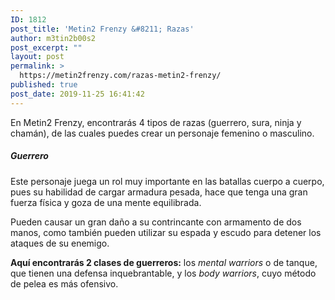 ```yaml
---
ID: 1812
post_title: 'Metin2 Frenzy &#8211; Razas'
author: m3tin2b00s2
post_excerpt: ""
layout: post
permalink: >
  https://metin2frenzy.com/razas-metin2-frenzy/
published: true
post_date: 2019-11-25 16:41:42
---
```

En Metin2 Frenzy, encontrarás 4 tipos de razas (guerrero, sura, ninja y chamán), de las cuales puedes crear un personaje femenino o masculino.
<h5>Guerrero</h5>
Este personaje juega un rol muy importante en las batallas cuerpo a cuerpo, pues su habilidad de cargar armadura pesada, hace que tenga una gran fuerza física y goza de una mente equilibrada.

Pueden causar un gran daño a su contrincante con armamento de dos manos, como también pueden utilizar su espada y escudo para detener los ataques de su enemigo.

<strong>Aquí encontrarás 2 clases de guerreros:</strong> los <em>mental warriors</em> o de tanque, que tienen una defensa inquebrantable, y los <em>body warriors</em>, cuyo método de pelea es más ofensivo.
